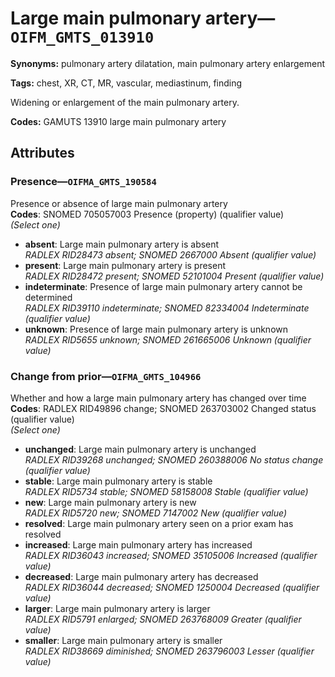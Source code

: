 # Large main pulmonary artery—`OIFM_GMTS_013910`

**Synonyms:** pulmonary artery dilatation, main pulmonary artery enlargement

**Tags:** chest, XR, CT, MR, vascular, mediastinum, finding

Widening or enlargement of the main pulmonary artery.

**Codes:** GAMUTS 13910 large main pulmonary artery

## Attributes

### Presence—`OIFMA_GMTS_190584`

Presence or absence of large main pulmonary artery  
**Codes**: SNOMED 705057003 Presence (property) (qualifier value)  
*(Select one)*

- **absent**: Large main pulmonary artery is absent  
_RADLEX RID28473 absent; SNOMED 2667000 Absent (qualifier value)_
- **present**: Large main pulmonary artery is present  
_RADLEX RID28472 present; SNOMED 52101004 Present (qualifier value)_
- **indeterminate**: Presence of large main pulmonary artery cannot be determined  
_RADLEX RID39110 indeterminate; SNOMED 82334004 Indeterminate (qualifier value)_
- **unknown**: Presence of large main pulmonary artery is unknown  
_RADLEX RID5655 unknown; SNOMED 261665006 Unknown (qualifier value)_

### Change from prior—`OIFMA_GMTS_104966`

Whether and how a large main pulmonary artery has changed over time  
**Codes**: RADLEX RID49896 change; SNOMED 263703002 Changed status (qualifier value)  
*(Select one)*

- **unchanged**: Large main pulmonary artery is unchanged  
_RADLEX RID39268 unchanged; SNOMED 260388006 No status change (qualifier value)_
- **stable**: Large main pulmonary artery is stable  
_RADLEX RID5734 stable; SNOMED 58158008 Stable (qualifier value)_
- **new**: Large main pulmonary artery is new  
_RADLEX RID5720 new; SNOMED 7147002 New (qualifier value)_
- **resolved**: Large main pulmonary artery seen on a prior exam has resolved  
- **increased**: Large main pulmonary artery has increased  
_RADLEX RID36043 increased; SNOMED 35105006 Increased (qualifier value)_
- **decreased**: Large main pulmonary artery has decreased  
_RADLEX RID36044 decreased; SNOMED 1250004 Decreased (qualifier value)_
- **larger**: Large main pulmonary artery is larger  
_RADLEX RID5791 enlarged; SNOMED 263768009 Greater (qualifier value)_
- **smaller**: Large main pulmonary artery is smaller  
_RADLEX RID38669 diminished; SNOMED 263796003 Lesser (qualifier value)_